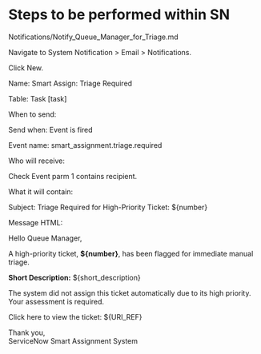 # Steps to be performed within SN

Notifications/Notify_Queue_Manager_for_Triage.md

Navigate to System Notification > Email > Notifications.

Click New.

Name: Smart Assign: Triage Required

Table: Task [task]

When to send:

Send when: Event is fired

Event name: smart_assignment.triage.required

Who will receive:

Check Event parm 1 contains recipient.

What it will contain:

Subject: Triage Required for High-Priority Ticket: ${number}

Message HTML:


<p>Hello Queue Manager,</p>
<p>A high-priority ticket, <strong>${number}</strong>, has been flagged for immediate manual triage.</p>
<p><strong>Short Description:</strong> ${short_description}</p>
<p>The system did not assign this ticket automatically due to its high priority. Your assessment is required.</p>
<p>Click here to view the ticket: ${URI_REF}</p>
<p>Thank you,<br/>ServiceNow Smart Assignment System</p>